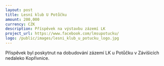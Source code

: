 ```yaml
---
layout: post
title: Lesní klub U Potůčku
amount: 200,000
currency: CZK
description: Příspěvek na výstavbu zázemí LK
project_url: https://www.facebook.com/lmsupotucku/
logo: /public/images/lesni_klub_u_potucku_logo.jpg
---
```


Příspěvek byl poskytnut na dobudování zázemí LK u Potůčku v Závišicích nedaleko Kopřivnice.
